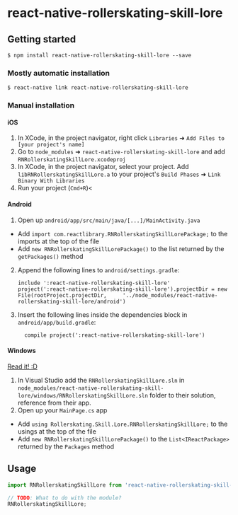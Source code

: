 
# react-native-rollerskating-skill-lore

## Getting started

`$ npm install react-native-rollerskating-skill-lore --save`

### Mostly automatic installation

`$ react-native link react-native-rollerskating-skill-lore`

### Manual installation


#### iOS

1. In XCode, in the project navigator, right click `Libraries` ➜ `Add Files to [your project's name]`
2. Go to `node_modules` ➜ `react-native-rollerskating-skill-lore` and add `RNRollerskatingSkillLore.xcodeproj`
3. In XCode, in the project navigator, select your project. Add `libRNRollerskatingSkillLore.a` to your project's `Build Phases` ➜ `Link Binary With Libraries`
4. Run your project (`Cmd+R`)<

#### Android

1. Open up `android/app/src/main/java/[...]/MainActivity.java`
  - Add `import com.reactlibrary.RNRollerskatingSkillLorePackage;` to the imports at the top of the file
  - Add `new RNRollerskatingSkillLorePackage()` to the list returned by the `getPackages()` method
2. Append the following lines to `android/settings.gradle`:
  	```
  	include ':react-native-rollerskating-skill-lore'
  	project(':react-native-rollerskating-skill-lore').projectDir = new File(rootProject.projectDir, 	'../node_modules/react-native-rollerskating-skill-lore/android')
  	```
3. Insert the following lines inside the dependencies block in `android/app/build.gradle`:
  	```
      compile project(':react-native-rollerskating-skill-lore')
  	```

#### Windows
[Read it! :D](https://github.com/ReactWindows/react-native)

1. In Visual Studio add the `RNRollerskatingSkillLore.sln` in `node_modules/react-native-rollerskating-skill-lore/windows/RNRollerskatingSkillLore.sln` folder to their solution, reference from their app.
2. Open up your `MainPage.cs` app
  - Add `using Rollerskating.Skill.Lore.RNRollerskatingSkillLore;` to the usings at the top of the file
  - Add `new RNRollerskatingSkillLorePackage()` to the `List<IReactPackage>` returned by the `Packages` method


## Usage
```javascript
import RNRollerskatingSkillLore from 'react-native-rollerskating-skill-lore';

// TODO: What to do with the module?
RNRollerskatingSkillLore;
```
  